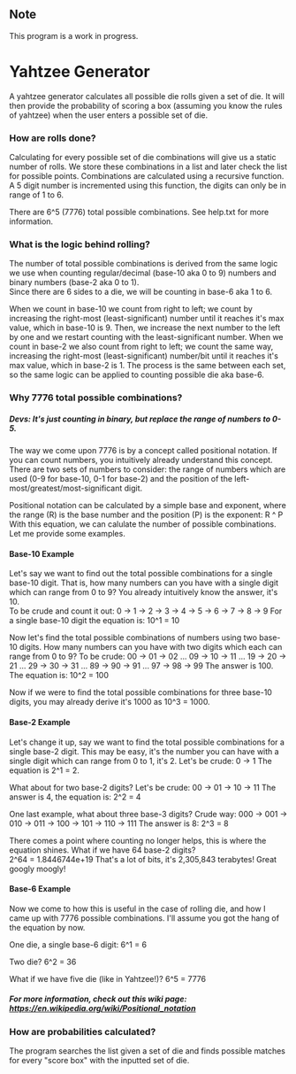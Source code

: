 ## Note
This program is a work in progress.

# Yahtzee Generator
A yahtzee generator calculates all possible die rolls given a set of die.
It will then provide the probability of scoring a box (assuming you know the rules of yahtzee) when the user enters a possible set of die.

### How are rolls done?
Calculating for every possible set of die combinations will give us a static number of rolls.  We store these combinations in a list and later check the list for possible points.
Combinations are calculated using a recursive function.  A 5 digit number is incremented using this function, the digits can only be in range of 1 to 6.
 
There are 6^5 (7776) total possible combinations.  See help.txt for more information.  

### What is the logic behind rolling?
The number of total possible combinations is derived from the same logic we use when counting regular/decimal (base-10 aka 0 to 9) numbers and binary numbers (base-2 aka 0 to 1).  
Since there are 6 sides to a die, we will be counting in base-6 aka 1 to 6.  

When we count in base-10 we count from right to left; we count by increasing the right-most (least-significant) number until it reaches it's max value, which in base-10 is 9.
Then, we increase the next number to the left by one and we restart counting with the least-significant number.
When we count in base-2 we also count from right to left; we count the same way, increasing the right-most (least-significant) number/bit until it reaches it's max value, which in base-2 is 1.
The process is the same between each set, so the same logic can be applied to counting possible die aka base-6.

### Why 7776 total possible combinations?
##### Devs: It's just counting in binary, but replace the range of numbers to 0-5.

The way we come upon 7776 is by a concept called positional notation.  If you can count numbers, you intuitively already understand this concept.
There are two sets of numbers to consider: the range of numbers which are used (0-9 for base-10, 0-1 for base-2) and the position of the left-most/greatest/most-significant digit.

Positional notation can be calculated by a simple base and exponent, where the range (R) is the base number and the position (P) is the exponent: R ^ P
With this equation, we can calulate the number of possible combinations.  Let me provide some examples.

#### Base-10 Example
Let's say we want to find out the total possible combinations for a single base-10 digit.  That is, how many numbers can you have with a single digit which can range from 0 to 9?  You already intuitively know the answer, it's 10.  
To be crude and count it out: 0 -> 1 -> 2 -> 3 -> 4 -> 5 -> 6 -> 7 -> 8 -> 9
For a single base-10 digit the equation is: 10^1 = 10

Now let's find the total possible combinations of numbers using two base-10 digits.  How many numbers can you have with two digits which each can range from 0 to 9?
To be crude: 00 -> 01 -> 02 ... 09 -> 10 -> 11 ... 19 -> 20 -> 21 ... 29 -> 30 -> 31 ... 89 -> 90 -> 91 ... 97 -> 98 -> 99
The answer is 100.  The equation is: 10^2 = 100

Now if we were to find the total possible combinations for three base-10 digits, you may already derive it's 1000 as 10^3 = 1000.

#### Base-2 Example
Let's change it up, say we want to find the total possible combinations for a single base-2 digit. This may be easy, it's the number you can have with a single digit which can range from 0 to 1, it's 2.
Let's be crude: 0 -> 1
The equation is 2^1 = 2.

What about for two base-2 digits?  Let's be crude: 00 -> 01 -> 10 -> 11
The answer is 4, the equation is: 2^2 = 4

One last example, what about three base-3 digits?
Crude way: 000 -> 001 -> 010 -> 011 -> 100 -> 101 -> 110 -> 111
The answer is 8: 2^3 = 8

There comes a point where counting no longer helps, this is where the equation shines.  What if we have 64 base-2 digits?  
2^64 = 1.8446744e+19
That's a lot of bits, it's 2,305,843 terabytes!  Great googly moogly!

#### Base-6 Example
Now we come to how this is useful in the case of rolling die, and how I came up with 7776 possible combinations.  I'll assume you got the hang of the equation by now.

One die, a single base-6 digit: 6^1 = 6

Two die?  6^2 = 36

What if we have five die (like in Yahtzee!)?  6^5 = 7776

##### For more information, check out this wiki page: https://en.wikipedia.org/wiki/Positional_notation

### How are probabilities calculated?
The program searches the list given a set of die and finds possible matches for every "score box" with the inputted set of die.

